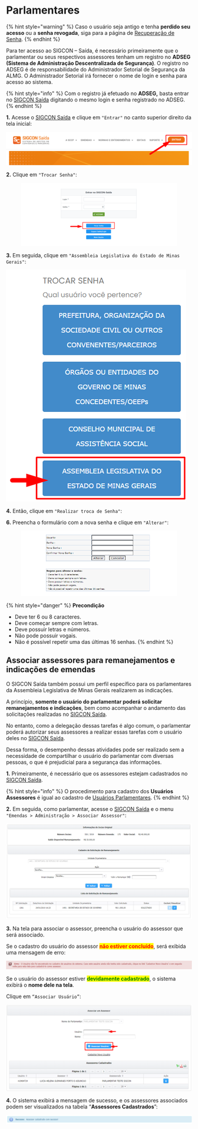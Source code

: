 # Parlamentares

{% hint style="warning" %}
Caso o usuário seja antigo e tenha **perdido seu acesso** ou a **senha revogada**, siga para a página de [Recuperação de Senha](../../../login-e-senha/recuperar-login-senha-parlamentares.md).
{% endhint %}

Para ter acesso ao SIGCON – Saída, é necessário primeiramente que o parlamentar ou seus respectivos assessores tenham um registro no **ADSEG (Sistema de Administração Descentralizada de Segurança)**. O registro no ADSEG é de responsabilidade do Administrador Setorial de Segurança da ALMG. O Administrador Setorial irá fornecer o nome de login e senha para acesso ao sistema.

{% hint style="info" %}
Com o registro já efetuado no **ADSEG,** basta entrar no [SIGCON Saída](https://sigconsaida.mg.gov.br/) digitando o mesmo login e senha registrado no ADSEG.
{% endhint %}

**1.** Acesse o [SIGCON Saída](https://sigconsaida.mg.gov.br/) e clique em `"Entrar"` no canto superior direito da tela inicial:

![](<../../../.gitbook/assets/image (533).png>)

**2.** Clique em `"Trocar Senha"`:

<figure><img src="../../../.gitbook/assets/image (14) (1) (1).png" alt=""><figcaption></figcaption></figure>

**3.** Em seguida, clique em `"Assembleia Legislativa do Estado de Minas Gerais"`:

![](<../../../.gitbook/assets/image (542).png>)

**4.** Então, clique em `"Realizar troca de Senha"`:

**6.** Preencha o formulário com a nova senha e clique em `"Alterar"`:

<figure><img src="../../../.gitbook/assets/image (15) (2) (1).png" alt=""><figcaption></figcaption></figure>

{% hint style="danger" %}
**Precondição**

* Deve ter 6 ou 8 caracteres.
* Deve começar sempre com letras.
* Deve possuir letras e números.
* Não pode possuir vogais.
* Não é possível repetir uma das últimas 16 senhas.
{% endhint %}

## Associar assessores para remanejamentos e indicações de emendas

O SIGCON Saída também possui um perfil específico para os parlamentares da Assembleia Legislativa de Minas Gerais realizarem as indicações.

A princípio, **somente o usuário do parlamentar poderá solicitar remanejamentos e indicações**, bem como acompanhar o andamento das solicitações realizadas no [SIGCON Saída](https://sigconsaida.mg.gov.br/).&#x20;

No entanto, como a delegação dessas tarefas é algo comum, o parlamentar poderá autorizar seus assessores a realizar essas tarefas com o usuário deles no [SIGCON Saída](https://sigconsaida.mg.gov.br/).&#x20;

Dessa forma, o desempenho dessas atividades pode ser realizado sem a necessidade de compartilhar o usuário do parlamentar com diversas pessoas, o que é prejudicial para a segurança das informações.

**1.** Primeiramente, é necessário que os assessores estejam cadastrados no [SIGCON Saída](https://sigconsaida.mg.gov.br/).&#x20;

{% hint style="info" %}
O procedimento para cadastro dos **Usuários Assessores** é igual ao cadastro de [Usuários Parlamentares](broken-reference).
{% endhint %}

**2.** Em seguida, como parlamentar, acesse o [SIGCON Saída](https://sigconsaida.mg.gov.br/) e o menu `"Emendas > Administração > Associar Assessor"`:

![](<../../../.gitbook/assets/image (532).png>)

**3.** Na tela para associar o assessor, preencha o usuário do assessor que será associado.&#x20;

Se o cadastro do usuário do assessor <mark style="color:red;">**não estiver concluído**</mark>, será exibida uma mensagem de erro:

![](<../../../.gitbook/assets/image (516).png>)

Se o usuário do assessor estiver <mark style="color:green;">**devidamente cadastrado**</mark>, o sistema exibirá o **nome dele na tela**.&#x20;

Clique em `“Associar Usuário”`:

![](<../../../.gitbook/assets/image (527).png>)

**4.** O sistema exibirá a mensagem de sucesso, e os assessores associados podem ser visualizados na tabela “**Assessores Cadastrados**”:

![](<../../../.gitbook/assets/image (515).png>)
